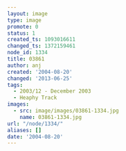 ```yaml
---
layout: image
type: image
promote: 0
status: 1
created_ts: 1093016611
changed_ts: 1372159461
node_id: 1334
title: 03861
author: anj
created: '2004-08-20'
changed: '2013-06-25'
tags:
  - 2003/12 - December 2003
  - Heaphy Track
images:
  - src: image/images/03861-1334.jpg
    name: 03861-1334.jpg
url: "/node/1334/"
aliases: []
date: '2004-08-20'
---
```


